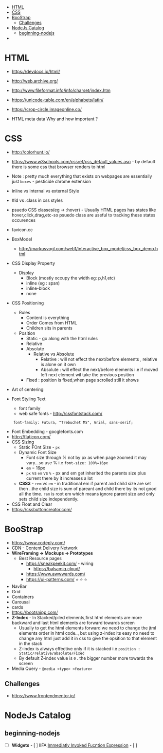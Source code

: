 - [HTML](#html)
- [CSS](#css)
- [BooStrap](#boostrap)
  - [Challenges](#challenges)
- [NodeJs Catalog](#nodejs-catalog)
  - [beginning-nodejs](#beginning-nodejs)
-

# HTML

- https://devdocs.io/html/
- http://web.archive.org/
- http://www.fileformat.info/info/charset/index.htm
- https://unicode-table.com/en/alphabets/latin/
- https://crop-circle.imageonline.co/

- HTML meta data Why and how important ?

# CSS

- http://colorhunt.io/
- https://www.w3schools.com/cssref/css_default_values.asp - by default there is some css that browser renders to html
- Note : pretty much everything that exists on webpages are essentially just `boxes` - pesticide chrome extension
- inline vs internal vs external Style
- #id vs .class in css styles
- psuedo CSS classes(eg -> :hover) - Usually HTML pages has states like hover,click,drag,etc-so psuedo class are useful to tracking these states occurences
- favicon.cc
- BoxModel
  - http://markusvogl.com/web1/interactive_box_model/css_box_demo.html
- CSS Display Property

  - Display
    - Block (mostly occupy the width eg: p,h1,etc)
    - inline (eg : span)
    - inline-block
    - none

- CSS Positioning
  - Rules
    - Content is everything
    - Order Comes from HTML
    - Children sits in parents
  - Position
    - Static - go along with the html rules
    - Relative
    - Absolute
      - Relative vs Absolute
        - Relative : will not effect the next/before elements , relative is alone on it own
        - Absolute : will effect the next/before elements i.e if moved left next element wil take the previous position
    - Fixed : position is fixed,when page scrolled still it shows
- Art of centering
- Font Styling Text
  - font family
  - web safe fonts - http://cssfontstack.com/

```
	font-family: Futura, "Trebuchet MS", Arial, sans-serif;
```

- Font Embedding - googlefonts.com
- http://flaticon.com/
- CSS Sizing
  - Static FOnt Size - `px`
  - Dynamic Font Size
    - Font size through % not by px as when page zoomed it may vary...so use % i.e `font-size: 100%=16px`
    - `em` = 16px
    - `px` vs `em` vs `%` - px and em get inherited the parents size plus current there by it increases a lot
  - **CSS3** - `rem` vs `em` - in traditional em if parent and child size are set then ..the child size is sum of pareant and child there by its not good all the time. `rem` is root em which means ignore parent size and only sets child size independently.
- CSS Float and Clear
- https://cssbuttoncreator.com/

# BooStrap

- https://www.codeply.com/
- CDN - Content Delivery Network
- **WireFraming -> Mockups -> Prototypes**
  - Best Resource pages
    - https://sneakpeekit.com/ - wiring
      - https://balsamiq.cloud/
    - https://www.awwwards.com/
    - https://ui-patterns.com/ :star: :star: :star:
- NavBar
- Grid
- Containers
- Carousal
- cards
- https://bootsnipp.com/
- **Z-Index** - In Stacked/piled elements,first html elements are more backward and last html elements are forward towards screen
  - Usually to get the html elements forward we need to change the jtml elements order in html code.., but using z-index its easy no need to change any html just add it in css to give the opsition to that element in the stack
  - Z-index is always effective only if it is stacked i.e `position : Static/relative/absolute/Fixed`
  - By default Z-index value is `0` . the bigger number more towards the screen
- Media Query -   `@media <type> <feature>`


## Challenges

- https://www.frontendmentor.io/

# NodeJs Catalog

## beginning-nodejs

- [ ] **Widgets** - [ ] IIFA [Immediatly Invoked Fucntion Expression](https://medium.com/@vvkchandra/essential-javascript-mastering-immediately-invoked-function-expressions-67791338ddc6) - [ ]
